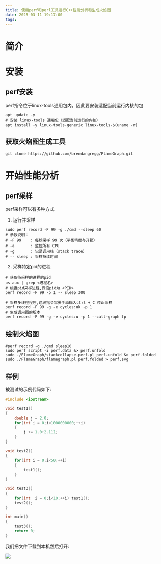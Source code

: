 ```yaml
---
title: 使用perf和perl工具进行C++性能分析和生成火焰图
date: 2025-03-11 19:17:00
tags:
---
```


# 简介

# 安装

## perf安装
perf指令位于linux-tools通用包内，因此要安装适配当前运行内核的包

```shell
apt update -y
# 安装 linux-tools 通用包（适配当前运行的内核）
apt install -y linux-tools-generic linux-tools-$(uname -r)
```

## 获取火焰图生成工具

```shell
git clone https://github.com/brendangregg/FlameGraph.git
```

# 开始性能分析

## perf采样

perf采样可以有多种方式

1. 运行并采样
```shell
sudo perf record -F 99 -g ./cmd --sleep 60
# 参数说明：
# -F 99    : 每秒采样 99 次（平衡精度与开销）
# -a       : 监控所有 CPU
# -g       : 记录调用栈（stack trace）
# -- sleep : 采样持续时间
```

2. 采样特定pid的进程
```shell
# 获取待采样的进程的pid
ps aux | grep <进程名>
# 根据pid采样进程,假设pid为 <PID>
perf record -F 99 -p 1 -- sleep 300

# 采样多线程程序,这段指令需要手动输入ctrl + C 停止采样
perf record -F 99 -g -e cycles:uk -p 1 
# 生成调用图的版本
perf record -F 99 -g -e cycles:u -p 1 --call-graph fp
```

## 绘制火焰图

```shell
#perf record -g ./cmd sleep10
sudo perf script -i perf.data &> perf.unfold 
sudo ./FlameGraph/stackcollapse-perf.pl perf.unfold &> perf.folded 
sudo ./FlameGraph/flamegraph.pl perf.folded > perf.svg
```

## 样例

被测试的示例代码如下:
```C++
#include <iostream>

void test1()
{
    double j = 2.0;
    for(int i = 0;i<1000000000;++i)
    {
        j += 1.0+2.111;
    }
}

void test2()
{
    for(int i = 0;i<50;++i)
    {
        test1();
    }
}

void test3()
{
    for(int  i = 0;i<10;++i) test1();
    test2();
}

int main()
{
    test3();
    return 0;
}
```

我们把文件下载到本机然后打开:

![](https://picbed0521.oss-cn-shanghai.aliyuncs.com/blogpic/202503131711873.webp)